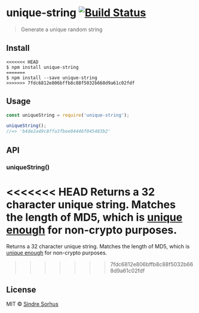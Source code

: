 # unique-string [![Build Status](https://travis-ci.org/sindresorhus/unique-string.svg?branch=master)](https://travis-ci.org/sindresorhus/unique-string)

> Generate a unique random string


## Install

```
<<<<<<< HEAD
$ npm install unique-string
=======
$ npm install --save unique-string
>>>>>>> 7fdc6812e806bffb8c88f5032b668d9a61c02fdf
```


## Usage

```js
const uniqueString = require('unique-string');

uniqueString();
//=> 'b4de2a49c8ffa3fbee04446f045483b2'
```


## API

### uniqueString()

<<<<<<< HEAD
Returns a 32 character unique string. Matches the length of MD5, which is [unique enough](https://stackoverflow.com/a/2444336/64949) for non-crypto purposes.
=======
Returns a 32 character unique string. Matches the length of MD5, which is [unique enough](http://stackoverflow.com/a/2444336/64949) for non-crypto purposes.
>>>>>>> 7fdc6812e806bffb8c88f5032b668d9a61c02fdf


## License

MIT © [Sindre Sorhus](https://sindresorhus.com)
